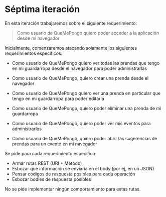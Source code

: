 # Séptima iteración

En esta iteración trabajaremos sobre el siguiente requerimiento:

> Como usuario de QueMePongo quiero poder acceder a la aplicación desde mi
> navegador

Inicialmente, comenzaremos atacando solamente los siguientes requerimientos
específicos:

- Como usuario de QueMePongo quiero ver todas las prendas que tengo en mi 
  guardarropa desde el navegador para poder administrarlas

- Como usuario de QueMePongo, quiero crear una prenda desde el navegador

- Como usuario de QueMePongo quiero ver una prenda en particular que tengo en mi
  guardarropa para poder editarla

- Como usuario de QueMePongo, quiero poder eliminar una prenda de mi guardarropa

- Como usuario de QueMePongo, quiero poder ver mis eventos para administrarlos

- Como usuario de QueMePongo, quiero poder abrir las sugerencias de prendas para
  un evento en mi navegador

Se pide para cada requerimiento específico:
- Armar rutas REST (URI + Método)
- Esbozar qué información se enviaría en el body (por ej, en un JSON)
- Pensar códigos de respuesta posibles para cada operación
- Esbozar bodies de respuesta posibles

No se pide implementar ningún comportamiento para estas rutas.
